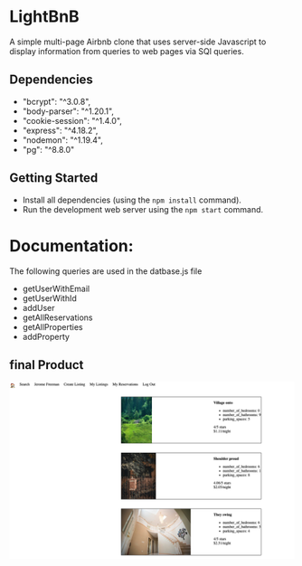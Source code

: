 # LightBnB

A simple multi-page Airbnb clone that uses server-side Javascript to display information from queries to web pages via SQl queries.

## Dependencies

- "bcrypt": "^3.0.8",
- "body-parser": "^1.20.1",
- "cookie-session": "^1.4.0",
- "express": "^4.18.2",
- "nodemon": "^1.19.4",
- "pg": "^8.8.0"

## Getting Started

- Install all dependencies (using the `npm install` command).
- Run the development web server using the `npm start` command.

# Documentation:

The following queries are used in the datbase.js file

- getUserWithEmail 
- getUserWithId 
- addUser
- getAllReservations
- getAllProperties
- addProperty

## final Product
!["Screenshot of listings"](https://github.com/easydoesit/LightBNB/blob/main/LightBnB_WebApp/docs/LightBnb%20Listngs.png)
